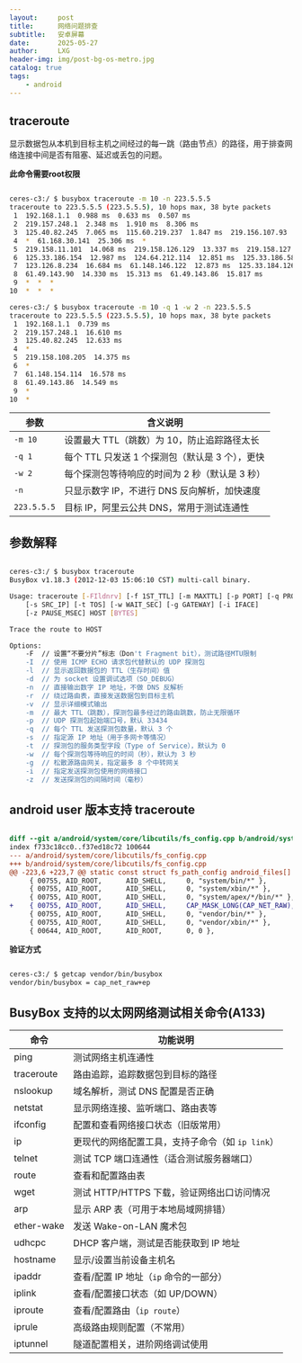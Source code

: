 ```yaml
---
layout:     post
title:      网络问题排查
subtitle:   安卓屏幕
date:       2025-05-27
author:     LXG
header-img: img/post-bg-os-metro.jpg
catalog: true
tags:
    - android
---
```


## traceroute

显示数据包从本机到目标主机之间经过的每一跳（路由节点）的路径，用于排查网络连接中间是否有阻塞、延迟或丢包的问题。

**此命令需要root权限**

```bash

ceres-c3:/ $ busybox traceroute -m 10 -n 223.5.5.5
traceroute to 223.5.5.5 (223.5.5.5), 10 hops max, 38 byte packets
 1  192.168.1.1  0.988 ms  0.633 ms  0.507 ms
 2  219.157.248.1  2.348 ms  1.910 ms  8.306 ms
 3  125.40.82.245  7.065 ms  115.60.219.237  1.847 ms  219.156.107.93  1.897 ms
 4  *  61.168.30.141  25.306 ms  *
 5  219.158.11.101  14.068 ms  219.158.126.129  13.337 ms  219.158.127.117  13.222 ms
 6  125.33.186.154  12.987 ms  124.64.212.114  12.851 ms  125.33.186.58  29.265 ms
 7  123.126.8.234  16.684 ms  61.148.146.122  12.873 ms  125.33.184.126  13.077 ms
 8  61.49.143.90  14.330 ms  15.313 ms  61.49.143.86  15.817 ms
 9  *  *  *
10  *  *  *

ceres-c3:/ $ busybox traceroute -m 10 -q 1 -w 2 -n 223.5.5.5
traceroute to 223.5.5.5 (223.5.5.5), 10 hops max, 38 byte packets
 1  192.168.1.1  0.739 ms
 2  219.157.248.1  16.610 ms
 3  125.40.82.245  12.633 ms
 4  *
 5  219.158.108.205  14.375 ms
 6  *
 7  61.148.154.114  16.578 ms
 8  61.49.143.86  14.549 ms
 9  *
10  *

```

| 参数        | 含义说明 |
|-------------|----------|
| `-m 10`     | 设置最大 TTL（跳数）为 10，防止追踪路径太长 |
| `-q 1`      | 每个 TTL 只发送 1 个探测包（默认是 3 个），更快 |
| `-w 2`      | 每个探测包等待响应的时间为 2 秒（默认是 3 秒） |
| `-n`        | 只显示数字 IP，不进行 DNS 反向解析，加快速度 |
| `223.5.5.5` | 目标 IP，阿里云公共 DNS，常用于测试连通性 |

## 参数解释

```bash

ceres-c3:/ $ busybox traceroute
BusyBox v1.18.3 (2012-12-03 15:06:10 CST) multi-call binary.

Usage: traceroute [-FIldnrv] [-f 1ST_TTL] [-m MAXTTL] [-p PORT] [-q PROBES]
	[-s SRC_IP] [-t TOS] [-w WAIT_SEC] [-g GATEWAY] [-i IFACE]
	[-z PAUSE_MSEC] HOST [BYTES]

Trace the route to HOST

Options:
	-F	// 设置“不要分片”标志（Don't Fragment bit），测试路径MTU限制
	-I	// 使用 ICMP ECHO 请求包代替默认的 UDP 探测包
	-l	// 显示返回数据包的 TTL（生存时间）值
	-d	// 为 socket 设置调试选项（SO_DEBUG）
	-n	// 直接输出数字 IP 地址，不做 DNS 反解析
	-r	// 绕过路由表，直接发送数据包到目标主机
	-v	// 显示详细模式输出
	-m	// 最大 TTL（跳数），探测包最多经过的路由跳数，防止无限循环
	-p	// UDP 探测包起始端口号，默认 33434
	-q	// 每个 TTL 发送探测包数量，默认 3 个
	-s	// 指定源 IP 地址（用于多网卡等情况）
	-t	// 探测包的服务类型字段（Type of Service），默认为 0
	-w	// 每个探测包等待响应的时间（秒），默认为 3 秒
	-g	// 松散源路由网关，指定最多 8 个中转网关
	-i	// 指定发送探测包使用的网络接口
	-z	// 发送探测包的间隔时间（毫秒）

```

## android user 版本支持 traceroute

```diff

diff --git a/android/system/core/libcutils/fs_config.cpp b/android/system/core/libcutils/fs_config.cpp
index f733c18cc0..f37ed18c72 100644
--- a/android/system/core/libcutils/fs_config.cpp
+++ b/android/system/core/libcutils/fs_config.cpp
@@ -223,6 +223,7 @@ static const struct fs_path_config android_files[] = {
     { 00755, AID_ROOT,      AID_SHELL,     0, "system/bin/*" },
     { 00755, AID_ROOT,      AID_SHELL,     0, "system/xbin/*" },
     { 00755, AID_ROOT,      AID_SHELL,     0, "system/apex/*/bin/*" },
+    { 00755, AID_ROOT,      AID_SHELL,     CAP_MASK_LONG(CAP_NET_RAW), "vendor/bin/busybox" },
     { 00755, AID_ROOT,      AID_SHELL,     0, "vendor/bin/*" },
     { 00755, AID_ROOT,      AID_SHELL,     0, "vendor/xbin/*" },
     { 00644, AID_ROOT,      AID_ROOT,      0, 0 },

```

**验证方式**

```bash

ceres-c3:/ $ getcap vendor/bin/busybox
vendor/bin/busybox = cap_net_raw+ep

```

## BusyBox 支持的以太网网络测试相关命令(A133)

| 命令         | 功能说明                                      |
|--------------|-----------------------------------------------|
| ping         | 测试网络主机连通性                            |
| traceroute   | 路由追踪，追踪数据包到目标的路径              |
| nslookup     | 域名解析，测试 DNS 配置是否正确               |
| netstat      | 显示网络连接、监听端口、路由表等              |
| ifconfig     | 配置和查看网络接口状态（旧版常用）            |
| ip           | 更现代的网络配置工具，支持子命令（如 `ip link`）|
| telnet       | 测试 TCP 端口连通性（适合测试服务器端口）     |
| route        | 查看和配置路由表                              |
| wget         | 测试 HTTP/HTTPS 下载，验证网络出口访问情况    |
| arp          | 显示 ARP 表（可用于本地局域网排错）           |
| ether-wake   | 发送 Wake-on-LAN 魔术包                        |
| udhcpc       | DHCP 客户端，测试是否能获取到 IP 地址         |
| hostname     | 显示/设置当前设备主机名                       |
| ipaddr       | 查看/配置 IP 地址（`ip` 命令的一部分）         |
| iplink       | 查看/配置接口状态（如 UP/DOWN）                |
| iproute      | 查看/配置路由（`ip route`）                    |
| iprule       | 高级路由规则配置（不常用）                    |
| iptunnel     | 隧道配置相关，进阶网络调试使用                |






















